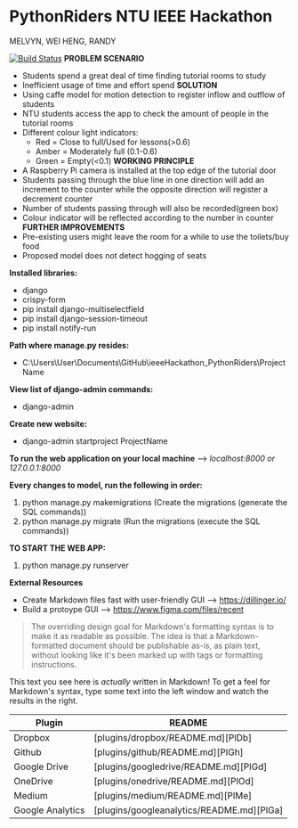 # PythonRiders NTU IEEE Hackathon 
MELVYN, WEI HENG, RANDY

[![Build Status](https://travis-ci.org/joemccann/dillinger.svg?branch=master)](https://travis-ci.org/joemccann/dillinger)
**PROBLEM SCENARIO**
- Students spend a great deal of time finding tutorial rooms to study
- Inefficient usage of time and effort spend
**SOLUTION**
- Using caffe model for motion detection to register inflow and outflow of students
- NTU students access the app to check the amount of people in the tutorial rooms
- Different colour light indicators:
  - Red = Close to full/Used for lessons(>0.6)
  - Amber = Moderately full (0.1-0.6)
  - Green = Empty(<0.1)
**WORKING PRINCIPLE**
- A Raspberry Pi camera is installed at the top edge of the tutorial door
- Students passing through the blue line in one direction will add an increment to the counter while the opposite direction will register a decrement counter
- Number of students passing through will also be recorded(green box)
- Colour indicator will be reflected according to the number in counter
**FURTHER IMPROVEMENTS**
- Pre-existing users might leave the room for a while to use the toilets/buy food
- Proposed model does not detect hogging of seats



**Installed libraries:**

  - django
  - crispy-form
  - pip install django-multiselectfield
  - pip install django-session-timeout
  - pip install notify-run

**Path where manage.py resides:**
  - C:\Users\User\Documents\GitHub\ieeeHackathon_PythonRiders\ProjectName

**View list of django-admin commands:**
  - django-admin

**Create new website:**
  - django-admin startproject ProjectName

**To run the web application on your local machine** -->    *localhost:8000 or 127.0.0.1:8000*

**Every changes to model, run the following in order:**
1)	python manage.py makemigrations	(Create the migrations (generate the SQL commands))
2)	python manage.py migrate	(Run the migrations (execute the SQL commands))


**TO START THE WEB APP:**
1)	python manage.py  runserver


**External Resources**
  - Create Markdown files fast with user-friendly GUI --> https://dillinger.io/
  - Build a protoype GUI --> https://www.figma.com/files/recent


> The overriding design goal for Markdown's
> formatting syntax is to make it as readable
> as possible. The idea is that a
> Markdown-formatted document should be
> publishable as-is, as plain text, without
> looking like it's been marked up with tags
> or formatting instructions.

This text you see here is *actually* written in Markdown! To get a feel for Markdown's syntax, type some text into the left window and watch the results in the right.


| Plugin | README |
| ------ | ------ |
| Dropbox | [plugins/dropbox/README.md][PlDb] |
| Github | [plugins/github/README.md][PlGh] |
| Google Drive | [plugins/googledrive/README.md][PlGd] |
| OneDrive | [plugins/onedrive/README.md][PlOd] |
| Medium | [plugins/medium/README.md][PlMe] |
| Google Analytics | [plugins/googleanalytics/README.md][PlGa] |

